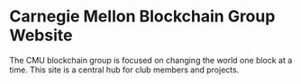 # Carnegie Mellon Blockchain Group Website

The CMU blockchain group is focused on changing the world one block at a time. This site is a central hub for club members and projects.
